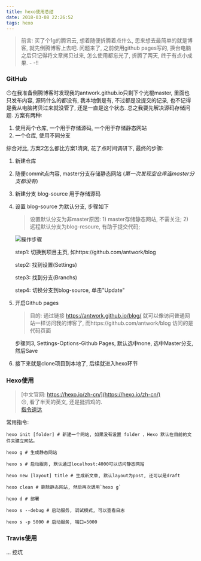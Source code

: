 ```yaml
---
title: hexo使用总结
date: 2018-03-08 22:26:52
tags: hexo
---
```



> 前言: 买了个1g的腾讯云, 想着随便折腾着点什么, 思来想去最简单的就是博客, 就先倒腾博客上去吧. 问题来了, 之前使用github pages写的, 换台电脑之后只记得将文章拷贝过来, 怎么使用都忘光了, 折腾了两天, 终于有点小成果. - -!!

### GitHub
😶在我准备倒腾博客时发现我的antwork.github.io只剩下个光棍master, 里面也只发布内容, 源码什么的都没有, 我本地倒是有, 不过都是没提交的记录, 也不记得是我从电脑拷贝过来就没管了, 还是一直是这个状态. 总之我要先解决源码存储问题.
方案有两种:		

1. 使用两个仓库, 一个用于存储源码, 一个用于存储静态网站
2. 一个仓库, 使用不同分支

综合对比, 方案2怎么都比方案1清爽, 花了点时间调研下, 最终的步骤:

1. 新建仓库
2. 随便commit点内容, master分支存储静态网站 (*第一次发现空仓库连master分支都没有*)
2. 新建分支 blog-source 用于存储源码
3. 设置 blog-source 为默认分支, 步骤如下 
   > 设置默认分支为非master原因: 1) master存储静态网站, 不需关注; 2) 远程默认分支为blog-resoure, 有助于提交代码; 

	![操作步骤](/blog/assets/Snip20180308_1.png)
	
	step1: 切换到项目主页, 如https://github.com/antwork/blog
	
	step2: 找到设置(Settings)
	
	step3: 找到分支(Branchs)
	
	step4: 切换分支到blog-source, 单击"Update"
	
4. 开启Github pages
   > 目的: 通过链接 https://antwork.github.io/blog/ 就可以像访问普通网站一样访问我的博客了, 而https://github.com/antwork/blog 访问的是代码页面
	
	步骤同3, Settings-Options-Github Pages, 默认选中none, 选中Master分支, 然后Save  
	
5. 接下来就是clone项目到本地了, 后续就进入hexo环节

### Hexo使用
> [中文官网: https://hexo.io/zh-cn/](https://hexo.io/zh-cn/)     
> 😔, 看了半天的英文, 还是挺抓鸡的.   
> [指令速达](https://hexo.io/zh-cn/docs/commands.html)

常用指令:

```shell
hexo init [folder] # 新建一个网站, 如果没有设置 folder ，Hexo 默认在目前的文件夹建立网站。

hexo g # 生成静态网站

hexo s # 启动服务, 默认通过localhost:4000可以访问静态网站

hexo new [layout] title # 生成新文章, 默认layout为post, 还可以是draft

hexo clean # 删除静态网站, 然后再次调用`hexo g` 

hexo d # 部署

hexo s --debug # 启动服务, 调试模式, 可以查看日志

hexo s -p 5000 # 启动服务, 端口=5000
```

### Travis使用

... 挖坑

